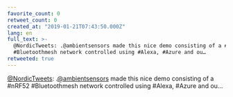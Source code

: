```yaml
---
favorite_count: 0
retweet_count: 0
created_at: "2019-01-21T07:43:50.000Z"
lang: en
full_text: >-
  @NordicTweets: .@ambientsensors made this nice demo consisting of a #nRF52
  #Bluetoothmesh network controlled using #Alexa, #Azure and ou…
retweeted: true
---
```


[@NordicTweets](https://twitter.com/NordicTweets):
.[@ambientsensors](https://twitter.com/ambientsensors) made this nice demo
consisting of a #nRF52 #Bluetoothmesh network controlled using #Alexa, #Azure
and ou…
